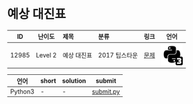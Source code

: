 # 예상 대진표

| ID | 난이도 | 제목 | 분류 | 링크 | 언어 |
| -- | ---- | :-- | :-- | --- | --- |
| 12985 | Level 2 | 예상 대진표 | 2017 팁스타운 | [문제](https://programmers.co.kr/learn/courses/30/lessons/12985) | [![python3](/assets/python3.svg)](submit.py) |

| 언어 | short | solution | submit |
| --- | ----- | -------- | ------ |
| Python3 | - | - | [submit.py](submit.py) |
